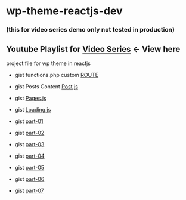 # wp-theme-reactjs-dev
### (this for video series demo only not tested in production)
## Youtube Playlist for [Video Series](https://www.youtube.com/watch?v=3OOMNOEa2Ik&list=PLJSTGGjsp0Mkt2QIF_ARD461hsqvWRezU) <- View here
project file for wp theme in reactjs

- gist functions.php custom [ROUTE](https://gist.github.com/jun20/3013edd4ca25d844c1b0a6b90e6aa9be)
- gist Posts Content [Post.js](https://gist.github.com/jun20/0b8529d32cc1f822cff66acf36b50832)

- gist [Pages.js](https://gist.github.com/jun20/da4c139db77a5ee29167c87a1e35ccdf)
- gist [Loading.js](https://gist.github.com/jun20/bd18c0033f78660d8f0870c865887012)

- gist [part-01](https://gist.github.com/jun20/812d3dca60f619d1ab4f653aa1010ade)
- gist [part-02](https://gist.github.com/jun20/37ecd50398e1d124001b831119f7067a)
- gist [part-03](https://gist.github.com/jun20/2a6016f14651d2e031dc18616ea75fd2)
- gist [part-04](https://gist.github.com/jun20/2f627d32c235b1b318576ed43f12321e)
- gist [part-05](https://gist.github.com/jun20/cfcee2b49ccfec9d45cfad73ed9ab789)
- gist [part-06](https://gist.github.com/jun20/17918b4abb9cae689e61229c59327184)
- gist [part-07](https://gist.github.com/jun20/3a487acdf1268f07ace8fe77f5b2f599)

